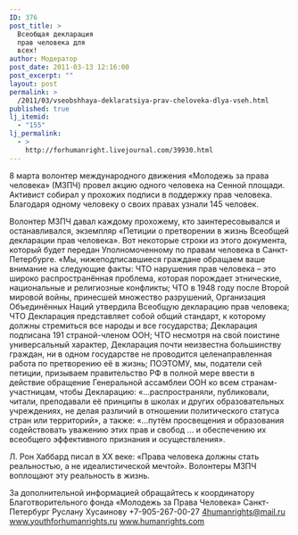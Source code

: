 ```yaml
---
ID: 376
post_title: >
  Всеобщая декларация
  прав человека для
  всех!
author: Модератор
post_date: 2011-03-13 12:16:00
post_excerpt: ""
layout: post
permalink: >
  /2011/03/vseobshhaya-deklaratsiya-prav-cheloveka-dlya-vseh.html
published: true
lj_itemid:
  - "155"
lj_permalink:
  - >
    http://forhumanright.livejournal.com/39930.html
---
```

8&nbsp;марта волонтер международного движения &laquo;Молодежь за права человека&raquo; (МЗПЧ) провел акцию одного человека на Сенной площади. Активист собирал у прохожих подписи в поддержку прав человека. Благодаря одному человеку о своих правах узнали 145 человек.

Волонтер МЗПЧ давал каждому прохожему, кто заинтересовывался и останавливался, экземпляр &laquo;Петиции о претворении в жизнь Всеобщей декларации прав человека&raquo;. Вот некоторые строки из этого документа, который будет передан Уполномоченному по правам человека в Санкт-Петербурге.
&laquo;Мы, нижеподписавшиеся граждане обращаем ваше внимание на следующие факты: 
ЧТО нарушения прав человека &ndash; это широко распространённая проблема, которая порождает этнические, национальные и религиозные конфликты; 
ЧТО в 1948 году после Второй мировой войны, принесшей множество разрушений, Организация Объединённых Наций утвердила Всеобщую декларацию прав человека; 
ЧТО Декларация представляет собой общий стандарт, к которому должны стремиться все народы и все государства; Декларация подписана 191 страной-членом ООН; 
ЧТО несмотря на свой поистине универсальный характер, Декларация почти неизвестна большинству граждан, ни в одном государстве не проводится целенаправленная работа по претворению её в жизнь; 
ПОЭТОМУ, мы, податели сей петиции, призываем правительство РФ в полной мере ввести в действие обращение Генеральной ассамблеи ООН ко всем странам-участницам, чтобы Декларацию: 
&laquo;...распространяли, публиковали, читали, преподавали её принципы в школах и других образовательных учреждениях, не делая различий в отношении политического статуса стран или территорий&raquo;, а также: 
&laquo;...путём просвещения и образования содействовать уважению этих прав и свобод ... и обеспечению их всеобщего эффективного признания и осуществления&raquo;. 

Л. Рон Хаббард писал в ХХ веке: &laquo;Права человека должны стать реальностью, а не идеалистической мечтой&raquo;. Волонтеры МЗПЧ воплощают эту реальность в жизнь.

За дополнительной информацией обращайтесь к координатору
Благотворительного фонда &laquo;Молодежь за Права Человека&raquo; Санкт-Петербург
Руслану Хусаинову
+7-905-267-00-27
4humanrights@mail.ru
www.youthforhumanrights.ru
www.humanrights.com